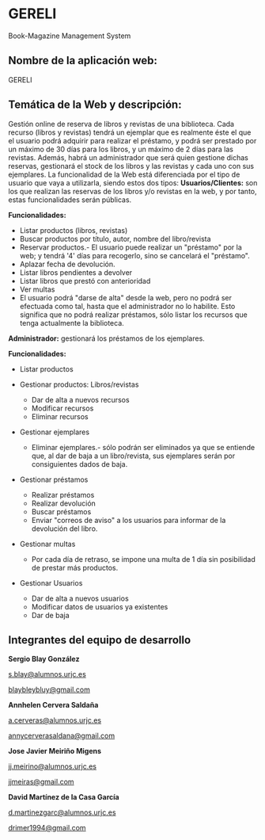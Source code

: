 # GERELI
Book-Magazine Management System

## Nombre de la aplicación web: 
GERELI

## Temática de la Web y descripción: 
Gestión online de reserva de libros y revistas de una biblioteca.
Cada recurso (libros y revistas) tendrá un ejemplar que es realmente éste el que el usuario podrá adquirir para realizar el préstamo, y podrá ser prestado por un máximo de 30 días para los libros, y un máximo de 2 días para las revistas.
Además, habrá un administrador que será quien gestione dichas reservas, gestionará el stock de los libros y las revistas y cada uno con sus ejemplares.
La funcionalidad de la Web está diferenciada por el tipo de usuario que vaya a utilizarla, siendo estos dos tipos: 
**Usuarios/Clientes:** son los que realizan las reservas de los libros y/o revistas en la web, y por tanto, estas funcionalidades serán públicas.

__Funcionalidades:__
* Listar productos (libros, revistas)
* Buscar productos por título, autor, nombre del libro/revista
* Reservar productos.- El usuario puede realizar un  "préstamo" por la web;  y tendrá '4' días para recogerlo, sino se cancelará el "préstamo".
* Aplazar fecha de devolución.
* Listar libros pendientes a devolver
* Listar libros que prestó con anterioridad
* Ver multas
* El usuario podrá "darse de alta" desde la web, pero no podrá ser efectuada como tal, hasta que el administrador no lo habilite. Esto significa que no podrá realizar préstamos, sólo listar los recursos que tenga actualmente la biblioteca.

**Administrador:** gestionará los préstamos de los ejemplares.

__Funcionalidades:__
* Listar productos
* Gestionar productos: Libros/revistas
  * Dar de alta a nuevos recursos
  * Modificar recursos
  * Eliminar recursos

* Gestionar ejemplares
  * Eliminar ejemplares.- sólo podrán ser eliminados ya que se entiende que, al dar de baja a un libro/revista, sus ejemplares serán por consiguientes dados de baja.

* Gestionar préstamos
  * Realizar préstamos
  * Realizar devolución
  * Buscar préstamos
  * Enviar "correos de aviso" a los usuarios para informar de la devolución del libro.

* Gestionar multas
  * Por cada día de retraso, se impone una multa de 1 día sin posibilidad de prestar más productos.

* Gestionar Usuarios
  * Dar de alta a nuevos usuarios
  * Modificar datos de usuarios ya existentes
  * Dar de baja

## Integrantes del equipo de desarrollo

__Sergio Blay González__

s.blay@alumnos.urjc.es

blaybleybluy@gmail.com

__Annhelen Cervera Saldaña__

a.cerveras@alumnos.urjc.es

annycerverasaldana@gmail.com

__Jose Javier Meiriño Migens__

jj.meirino@alumnos.urjc.es

jjmeiras@gmail.com

__David Martínez de la Casa García__

d.martinezgarc@alumnos.urjc.es

drimer1994@gmail.com
